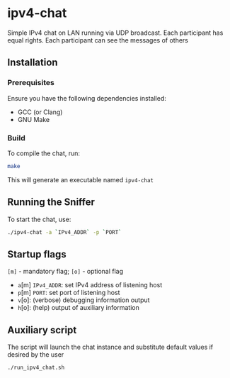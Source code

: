 # ipv4-chat
Simple IPv4 chat on LAN running via UDP broadcast. Each participant has equal rights. Each participant can see the messages of others

## Installation
### Prerequisites
Ensure you have the following dependencies installed:
- GCC (or Clang)
- GNU Make

### Build
To compile the chat, run:
```sh
make
```

This will generate an executable named `ipv4-chat`

## Running the Sniffer
To start the chat, use:
```sh
./ipv4-chat -a `IPv4_ADDR` -p `PORT`
```

## Startup flags
`[m]` - mandatory flag; `[o]` - optional flag
- `a`[m] `IPv4_ADDR`: set IPv4 address of listening host
- `p`[m] `PORT`: set port of listening host
- `v`[o]: (verbose) debugging information output
- `h`[o]: (help) output of auxiliary information

## Auxiliary script
The script will launch the chat instance and substitute default values if desired by the user
```sh 
./run_ipv4_chat.sh
```
